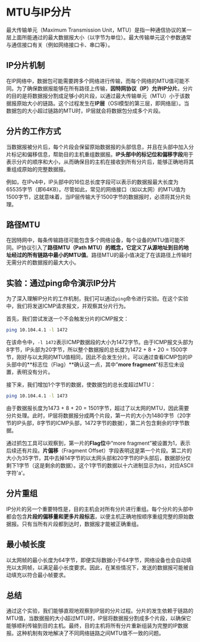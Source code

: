 
# MTU与IP分片

最大传输单元（Maximum Transmission Unit，MTU）是指一种通信协议的某一层上面所能通过的最大数据报大小（以字节为单位）。最大传输单元这个参数通常与通信接口有关（例如网络接口卡、串口等）。

## IP分片机制

在IP网络中，数据包可能需要跨多个网络进行传输，而每个网络的MTU值可能不同。为了确保数据报能够在所有路径上传输，**因特网协议（IP）允许IP分片**。分片的目的是将数据报分割成足够小的片段，以通过最大传输单元（MTU）小于该数据报原始大小的链路。这个过程发生在**IP层**（OSI模型的第三层，即网络层）。当数据包的大小超过链路的MTU时，IP层就会将数据包分成多个片段。

## 分片的工作方式

当数据报被分片后，每个片段会保留原始数据报的头部信息，并且在头部中加入分片标记和偏移信息，帮助目的主机重组数据报。**IP头部中的标记位和偏移字段**用于表示分片的顺序和大小，从而确保目的主机在接收到所有分片后，能够正确地将其重组成原始的完整数据报。

例如，在IPv4中，IP头部中的16位总长度字段可以表示的数据报最大长度为65535字节（即64KB）。尽管如此，常见的网络接口（如以太网）的MTU值为1500字节，这就意味着，当IP层传输大于1500字节的数据报时，必须将其分片处理。

## 路径MTU

在因特网中，每条传输路径可能包含多个网络设备，每个设备的MTU值可能不同。IP协议引入了**路径MTU（Path MTU）**的概念，它定义了从源地址到目的地址经过的所有链路中**最小的MTU值**。路径MTU的最小值决定了在该路径上传输时无需分片的数据报的最大大小。

## 实验：通过ping命令演示IP分片

为了深入理解IP分片的工作机制，我们可以通过`ping`命令进行实验。在这个实验中，我们将发送ICMP请求报文，并观察其分片行为。

首先，我们尝试发送一个不会触发分片的ICMP报文：

```bash
ping 10.104.4.1 -l 1472
```

在该命令中，`-l 1472`表示ICMP数据段的大小为1472字节。由于ICMP报文头部为8字节，IP头部为20字节，所以整个数据报的总长度为1472 + 8 + 20 = 1500字节，刚好与以太网的MTU值相同，因此不会发生分片。可以通过查看ICMP包的IP头部中的**标志位（Flag）**确认这一点，其中"**more fragment**"标志位未设置，表明没有分片。

接下来，我们增加1个字节的数据，使数据包的总长度超过MTU：

```bash
ping 10.104.4.1 -l 1473
```

由于数据报长度为1473 + 8 + 20 = 1501字节，超过了以太网的MTU，因此需要分片处理。此时，IP层将数据报分成两个片段，第一片的大小为1480字节（20字节的IP头部，8字节的ICMP头部，1472字节的数据），第二片包含剩余的1字节数据。

通过抓包工具可以观察到，第一片的**Flag位**中“more fragment”被设置为1，表示后续还有片段。**片偏移**（Fragment Offset）字段表明这是第一个片段。第二片的大小为35字节，其中去掉14字节的以太网头部和20字节的IP头部后，数据部分仅剩下1字节（这是剩余的数据）。这个1字节的数据以十六进制显示为`61`，对应ASCII字符'a'。

## 分片重组

IP分片的另一个重要特性是，目的主机会对所有分片进行重组。每个分片的头部中都会包含**片段的偏移量和更多片段标志**，以便主机正确地按顺序重组完整的原始数据报。只有当所有片段都到达时，数据报才能被正确重组。

## 最小帧长度

以太网帧的最小长度为64字节，即便实际数据小于64字节，网络设备也会自动填充以太网帧，以满足最小长度要求。因此，在某些情况下，发送的数据报可能被自动填充以符合最小帧要求。

## 总结

通过这个实验，我们能够直观地观察到IP层的分片过程。分片的发生依赖于链路的MTU值，当数据报的大小超过MTU时，IP层将数据报分割成多个片段，以确保它能够顺利传输到目的主机。最终，目的主机将所有分片重新组装为完整的IP数据报。这种机制有效地解决了不同网络链路之间MTU值不一致的问题。
